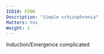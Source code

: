 ```yaml
---
ICD10: F206
Description: "Simple schizophrenia"
Matters: Yes
Weight: 1
---
```

Induction/Emergence complicated
